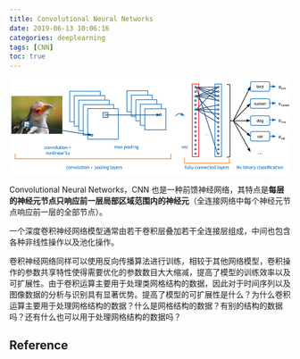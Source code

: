```yaml
---
title: Convolutional Neural Networks
date: 2019-06-13 10:06:16
categories: deeplearning
tags: [CNN]
toc: true
---
```


<img src="/images/deeplearning/CNN-03.png" width="700" alt="Convolutional Neural Networks" />

<!-- more -->

Convolutional Neural Networks，CNN 也是一种前馈神经网络，其特点是**每层的神经元节点只响应前一层局部区域范围内的神经元**（全连接网络中每个神经元节点响应前一层的全部节点）。

一个深度卷积神经网络模型通常由若干卷积层叠加若干全连接层组成，中间也包含各种非线性操作以及池化操作。

卷积神经网络同样可以使用反向传播算法进行训练，相较于其他网络模型，卷积操作的参数共享特性使得需要优化的参数数目大大缩减，提高了模型的训练效率以及可扩展性。由于卷积运算主要用于处理类网格结构的数据，因此对于时间序列以及图像数据的分析与识别具有显著优势。提高了模型的可扩展性是什么？为什么卷积运算主要用于处理网格结构的数据？什么是网格结构的数据？有别的结构的数据吗？还有什么也可以用于处理网格结构的数据吗？

## Reference

